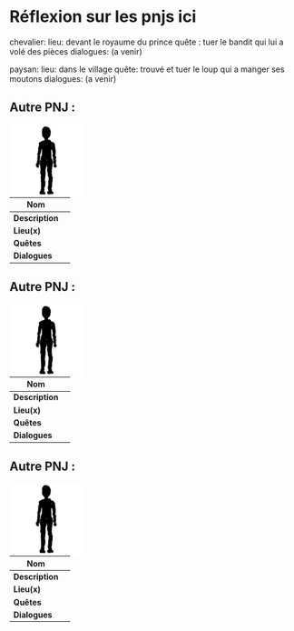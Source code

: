 # Réflexion sur les pnjs ici

chevalier: 
    lieu: devant le royaume du prince
    quête : tuer le bandit qui lui a volé des pièces
    dialogues: (a venir)

paysan:
    lieu: dans le village
    quête: trouvé et tuer le loup qui a manger ses moutons
    dialogues: (a venir)


## Autre PNJ :

<img src="../web/imgs/pnjs/inconu.png"  style="float: left;"/>

| Nom             |      |
| --------------- | ---- |
| **Description** |      |
| **Lieu(x)**     |      |
| **Quêtes**      |      |
| **Dialogues**   |      |


## Autre PNJ :

<img src="../web/imgs/pnjs/inconu.png"  style="float: left;"/>

| Nom             |      |
| --------------- | ---- |
| **Description** |      |
| **Lieu(x)**     |      |
| **Quêtes**      |      |
| **Dialogues**   |      |


## Autre PNJ :

<img src="../web/imgs/pnjs/inconu.png"  style="float: left;"/>

| Nom             |      |
| --------------- | ---- |
| **Description** |      |
| **Lieu(x)**     |      |
| **Quêtes**      |      |
| **Dialogues**   |      |
